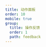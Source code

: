 ```yaml
---
title: 动作面板
order: 10
mobile: true
group:
  title: 操作反馈
  order: 1
  path: feedback
---
```


<code src="../demo/ActionSheet.jsx"></code>
<API src="../src/ActionSheet.tsx"></API>
